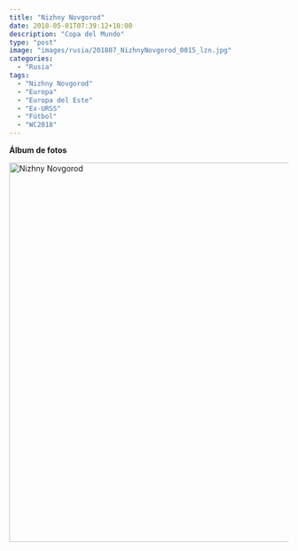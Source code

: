 ```yaml
---
title: "Nizhny Novgorod"
date: 2018-05-01T07:39:12+10:00
description: "Copa del Mundo"
type: "post"
image: "images/rusia/201807_NizhnyNovgorod_0015_lzn.jpg"
categories: 
  - "Rusia"
tags:
  - "Nizhny Novgorod"
  - "Europa"
  - "Europa del Este"
  - "Ex-URSS"
  - "Fútbol"
  - "WC2018"
---
```


**Álbum de fotos**

<a data-flickr-embed="true" data-header="true" data-footer="true"  href="https://www.flickr.com/photos/161428820@N02/albums/72157677377905008" title="Nizhny Novgorod"><img src="https://farm8.staticflickr.com/7917/31665912527_a19a3d8cef_o.jpg" width="1024" height="683" alt="Nizhny Novgorod"></a><script async src="//embedr.flickr.com/assets/client-code.js" charset="utf-8"></script>